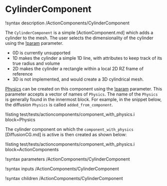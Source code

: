 # CylinderComponent

!syntax description /ActionComponents/CylinderComponent

The `CylinderComponent` is a simple [ActionComponent.md] which adds a cylinder to
the mesh. The user selects the dimensionality of the cylinder using the [!param](/ActionComponents/CylinderComponent/dimension) parameter.

- 0D is currently unsupported
- 1D makes the cylinder a simple 1D line, with attributes to keep track of its true radius and volume
- 2D makes the cylinder a rectangle within a local 2D RZ frame of reference
- 3D is not implemented, and would create a 3D cylindrical mesh.


[Physics](Physics/index.md) can be created on this component using the [!param](/ActionComponents/CylinderComponent/physics)
parameter. This parameter accepts a vector of names of `Physics`. The name of the `Physics` is generally
found in the innermost block. For example, in the snippet below, the diffusion `Physics` is called `added_from_component`.

!listing test/tests/actioncomponents/component_with_physics.i block=Physics

The cylinder component on which the `component_with_physics` [DiffusionCG.md] is active is then
created as shown below:

!listing test/tests/actioncomponents/component_with_physics.i block=ActionComponents

!syntax parameters /ActionComponents/CylinderComponent

!syntax inputs /ActionComponents/CylinderComponent

!syntax children /ActionComponents/CylinderComponent
